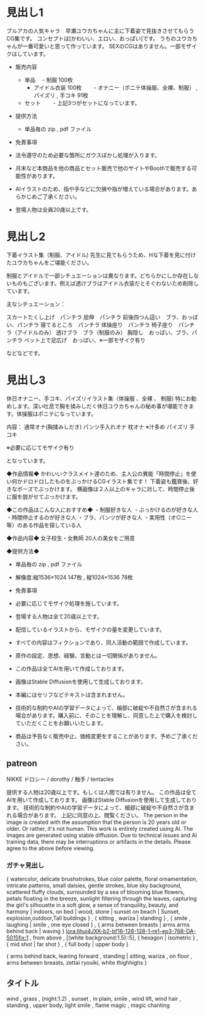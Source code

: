 # 見出し1

ブルアカの人気キャラ　早瀬ユウカちゃんに主に下着姿で見抜きさせてもらうCG集です。
コンセプトは[かわいい、エロい、おっぱい]です。
うちのユウカちゃんが一番可愛いと思って作っています。
SEXのCGはありません。一部モザイクはしています。

- 販売内容
  - 単品
  　- 制服 100枚
    - アイドル衣装 100枚
　　- オナニー（ポニテ体操服、全裸、制服） , パイズリ  , 手コキ 91枚
  - セット
　　- 上記3つがセットになっています。

- 提供方法
  - 単品毎の zip , pdf ファイル

- 免責事項
 - 法令遵守のため必要な箇所にガウスぼかし処理が入ります。
 - 月末など本商品を他の商品とセット販売で他のサイトやBoothで販売する可能性があります。
 - AIイラストのため、指や手などに欠損や指が増えている場合があります。あらかじめご了承ください。
 - 登場人物は全員20歳以上です。


# 見出し2

下着イラスト集（制服、アイドル)
先生に見てもらうため、Hな下着を見に付けたユウカちゃんをご堪能ください。

制服とアイドルで一部シチュエーションは異なります。どちらかにしか存在しないものもございます。例えば透けブラはアイドル衣装だとそぐわないため削除しています。

主なシチュエーション：

スカートたくし上げ　パンチラ
屈伸　パンチラ
前後四つん這い　ブラ、おっぱい、パンチラ
寝てるところ　パンチラ
体操座り　パンチラ
椅子座り　パンチラ（アイドルのみ）
透けブラ　ブラ（制服のみ）
胸隠し　おっぱい、ブラ、パンチラ
ベット上で足広げ　おっぱい、※一部モザイク有り

などなどです。

# 見出し3
休日オナニー、手コキ、パイズリイラスト集（体操服 、全裸 、 制服)
特にお勧めします。深い吐息で胸を揉みしだく休日ユウカちゃんの秘め事が堪能できます。体操服はポニテになっています。

内容：
通常オナ(胸揉みしだき)
パンツ手入れオナ
枕オナ ※汁多め
パイズリ
手コキ

※必要に応じてモザイク有り

となっています。



◆作品情報◆
かわいいクラスメイト達のため、主人公の異能「時間停止」を使い何かドロドロしたものをぶっかけるCGイラスト集です！
下着姿も鑑賞後、好きなポーズでぶっかけます。
横画像は２人以上のキャラに対して、時間停止後に服を脱がせてぶっかけます。

◆この作品はこんな人におすすめ◆
・制服好きな人
・ぶっかけるのが好きな人
・時間停止するのが好きな人
・ブラ、パンツが好きな人
・実用性（オ○ニー等）のある作品を探している人

◆作品内容◆
女子校生・女教師
20人の美女をご用意

◆提供方法◆
  - 単品毎の zip , pdf ファイル
  - 解像度:縦1536×1024 147枚 , 縦1024×1536 78枚

- 免責事項
- 必要に応じてモザイク処理を施しています。
- 登場する人物は全て20歳以上です。
- 配信しているイラストから、モザイクの量を変更しています。
- すべての内容はフィクションであり、同人活動の範囲で作成しています。
- 原作の設定、思想、経験、言動とは一切関係がありません。
- この作品は全てAIを用いて作成しております。
- 画像はStable Diffusionを使用して生成しております。
- 本編にはセリフなどテキストは含まれません。
- 技術的な制約やAIの学習データによって、細部に破綻や不自然さが含まれる場合があります。購入前に、そのことを理解し、同意した上で購入を検討していただくことをお願いいたします。
- 商品は予告なく販売中止、価格変更をすることがあります。予めご了承ください。


## patreon
NIKKE ドロシー / dorothy / 触手 / tentacles 

提供する人物は20歳以上です。もしくは人間では有りません。
この作品は全てAIを用いて作成しております。
画像はStable Diffusionを使用して生成しております。
技術的な制約やAIの学習データによって、細部に破綻や不自然さが含まれる場合があります。
上記に同意の上、閲覧ください。
The person in the image is created with the assumption that the person is 20 years old or older. Or rather, it's not human.
This work is entirely created using AI.
The images are generated using stable diffusion.
Due to technical issues and AI training data, there may be interruptions or artifacts in the details.
Please agree to the above before viewing.


### ガチャ見出し
{ watercolor, delicate brushstrokes, blue color palette, floral ornamentation, intricate patterns, small daisies, gentle strokes, blue sky background, scattered fluffy clouds, surrounded by a sea of blooming blue flowers, petals floating in the breeze, sunlight filtering through the leaves, capturing the girl's silhouette in a soft glow, a sense of tranquility, beauty, and harmony |  indoors,  on bed | wood, stone | sunset on beach | Sunset, explosion,outdoor,Tall buildings  }  , { sitting , wariza | standing } , {  smile , laughing | smile , one eye closed } , { arms between breasts | arms arms behind back  | waving } 
 <lora:lihui4JXK-b2-bf16-128-128-1-re1-ep3-768-DA-5015fix:1> , from above ,  [(white background:1.5)::5], { hexagon | isometric } , { mid shot | far shot }  , {  full body | upper body } 



{ arms behind back,  leaning forward , standing | sitting, wariza , on floor , arms between breasts, zettai ryouiki,  white thighhighs }

## タイトル
wind , grass , (night:1.2) , sunset ,  in plain,  smile , wind lift,  wind hair , standing , upper body,  light smile , flame magic ,  magic chanting


